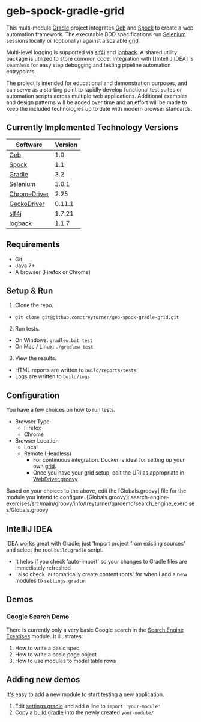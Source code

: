 # geb-spock-gradle-grid

This multi-module [Gradle] project integrates [Geb] and [Spock] to create a web automation framework. The executable BDD specifications run [Selenium] sessions locally or (optionally) against a scalable [grid].

Multi-level logging is supported via [slf4j] and [logback]. A shared utility package is utilized to store common code. Integration with []IntelliJ IDEA] is seamless for easy step debugging and testing pipeline automation entrypoints.

The project is intended for educational and demonstration purposes, and can serve as a starting point to rapidly develop functional test suites or automation scripts across multiple web applications. Additional examples and design patterns will be added over time and an effort will be made to keep the included technologies up to date with modern browser standards.

## Currently Implemented Technology Versions

Software       |Version
|---	       |---	
[Geb] 	       |1.0   	
[Spock]	       |1.1   	
[Gradle]       |3.2	
[Selenium]     |3.0.1   	
[ChromeDriver] |2.25
[GeckoDriver]  |0.11.1
[slf4j]        |1.7.21
[logback]      |1.1.7

[Geb]: http://gebish.org
[Spock]: http://spockframework.org
[Gradle]: https://gradle.org/
[Selenium]: http://docs.seleniumhq.org/
[Grid]: https://github.com/SeleniumHQ/docker-selenium
[ChromeDriver]: https://sites.google.com/a/chromium.org/chromedriver/
[GeckoDriver]: https://github.com/mozilla/geckodriver
[slf4j]: http://www.slf4j.org/
[logback]: http://logback.qos.ch/

## Requirements
- Git
- Java 7+
- A browser (Firefox or Chrome)

## Setup & Run
1. Clone the repo.
  - `git clone git@github.com:treyturner/geb-spock-gradle-grid.git`
2. Run tests.
  - On Windows: `gradlew.bat test`
  - On Mac / Linux: `./gradlew test`
3. View the results.
  - HTML reports are written to `build/reports/tests`
  - Logs are written to `build/logs`

## Configuration
You have a few choices on how to run tests.
- Browser Type
  - Firefox
  - Chrome
- Browser Location
  - Local
  - Remote (Headless)
    - For continuous integration. Docker is ideal for setting up your own [grid].
    - Once you have your grid setup, edit the URI as appropriate in [WebDriver.groovy]

[WebDriver.groovy]: util/src/main/groovy/info/treyturner/qa/demo/util/WebDriver.groovy#L22

Based on your choices to the above, edit the [Globals.groovy] file for the module you intend to configure.
[Globals.groovy]: search-engine-exercises/src/main/groovy/info/treyturner/qa/demo/search_engine_exercises/Globals.groovy

## IntelliJ IDEA
IDEA works great with Gradle; just 'Import project from existing sources' and select the root `build.gradle` script.
- It helps if you check 'auto-import' so your changes to Gradle files are immediately refreshed
- I also check 'automatically create content roots' for when I add a new modules to `settings.gradle`.

## Demos

### Google Search Demo
There is currently only a very basic Google search in the [Search Engine Exercises] module. It illustrates:

[Search Engine Exercises]: search-engine-exercises

1. How to write a basic spec
2. How to write a basic page object
3. How to use modules to model table rows

## Adding new demos
It's easy to add a new module to start testing a new application.

1. Edit [settings.gradle] and add a line to `import 'your-module'`
2. Copy a [build.gradle]  into the newly created `your-module/`

[settings.gradle]: settings.gradle
[build.gradle]: search-engine-exercises/build.gradle
